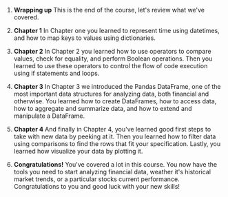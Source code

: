 1. **Wrapping up**
This is the end of the course, let's review what we've covered.

2. **Chapter 1**
In Chapter one you learned to represent time using datetimes, and how to map keys to values using dictionaries.

3. **Chapter 2**
In Chapter 2 you learned how to use operators to compare values, check for equality, and perform Boolean operations. Then you learned to use these operators to control the flow of code execution using if statements and loops.

4. **Chapter 3**
In Chapter 3 we introduced the Pandas DataFrame, one of the most important data structures for analyzing data, both financial and otherwise. You learned how to create DataFrames, how to access data, how to aggregate and summarize data, and how to extend and manipulate a DataFrame.

5. **Chapter 4**
And finally in Chapter 4, you've learned good first steps to take with new data by peeking at it. Then you learned how to filter data using comparisons to find the rows that fit your specification. Lastly, you learned how visualize your data by plotting it.

6. **Congratulations!**
You've covered a lot in this course. You now have the tools you need to start analyzing financial data, weather it's historical market trends, or a particular stocks current performance. Congratulations to you and good luck with your new skills!